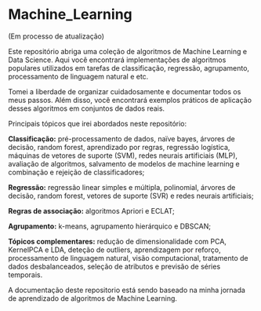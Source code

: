 # Machine_Learning
(Em processo de atualização)

Este repositório abriga uma coleção de algoritmos de Machine Learning e Data Science. Aqui você encontrará implementações de algoritmos populares utilizados em tarefas de classificação, regressão, agrupamento, processamento de linguagem natural e etc.

Tomei a liberdade de organizar cuidadosamente e documentar todos os meus passos. Além disso, você encontrará exemplos práticos de aplicação desses algoritmos em conjuntos de dados reais.

Principais tópicos que irei abordados neste repositório:

**Classificação:** pré-processamento de dados, naïve bayes, árvores de decisão, random forest, aprendizado por regras, regressão logística, máquinas de vetores de suporte (SVM), redes neurais artificiais (MLP), avaliação de algoritmos, salvamento de modelos de machine learning e combinação e rejeição de classificadores;

**Regressão:** regressão linear simples e múltipla, polinomial, árvores de decisão, random forest, vetores de suporte (SVR) e redes neurais artificiais;

**Regras de associação:** algoritmos Apriori e ECLAT;

**Agrupamento:** k-means, agrupamento hierárquico e DBSCAN;

**Tópicos complementares:** redução de dimensionalidade com PCA, KernelPCA e LDA, deteção de outliers, aprendizagem por reforço, processamento de linguagem natural, visão computacional, tratamento de dados desbalanceados, seleção de atributos e previsão de séries temporais.



A documentação deste repositorio está sendo baseado na minha jornada de aprendizado de algoritmos de Machine Learning.
